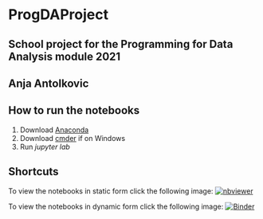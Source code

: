 # ProgDAProject
## School project for the Programming for Data Analysis module 2021
## Anja Antolkovic
## How to run the notebooks
1. Download [Anaconda](https://www.anaconda.com/)
2. Download [cmder](https://cmder.net/) if on Windows
3. Run *jupyter lab*
## Shortcuts
To view the notebooks in static form click the following image: 
[![nbviewer](https://raw.githubusercontent.com/jupyter/design/master/logos/Badges/nbviewer_badge.svg)](https://nbviewer.org/github/Anja585/ProgDAProject/tree/main/)

To view the notebooks in dynamic form click the following image: 
[![Binder](https://mybinder.org/badge_logo.svg)](https://hub.gke2.mybinder.org/user/anja585-progdaproject-jh2jbe4c/lab)


